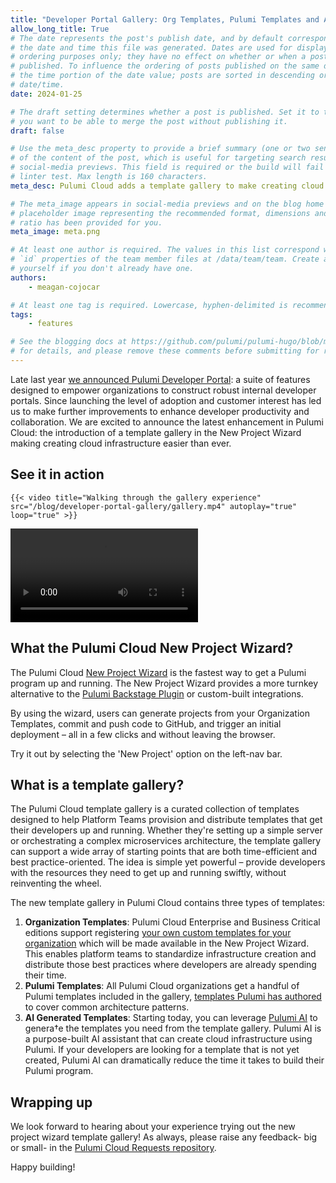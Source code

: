 ```yaml
---
title: "Developer Portal Gallery: Org Templates, Pulumi Templates and AI Generated Templates"
allow_long_title: True
# The date represents the post's publish date, and by default corresponds with
# the date and time this file was generated. Dates are used for display and
# ordering purposes only; they have no effect on whether or when a post is
# published. To influence the ordering of posts published on the same date, use
# the time portion of the date value; posts are sorted in descending order by
# date/time.
date: 2024-01-25

# The draft setting determines whether a post is published. Set it to true if
# you want to be able to merge the post without publishing it.
draft: false

# Use the meta_desc property to provide a brief summary (one or two sentences)
# of the content of the post, which is useful for targeting search results or
# social-media previews. This field is required or the build will fail the
# linter test. Max length is 160 characters.
meta_desc: Pulumi Cloud adds a template gallery to make creating cloud infrastructure easier than ever.

# The meta_image appears in social-media previews and on the blog home page. A
# placeholder image representing the recommended format, dimensions and aspect
# ratio has been provided for you.
meta_image: meta.png

# At least one author is required. The values in this list correspond with the
# `id` properties of the team member files at /data/team/team. Create a file for
# yourself if you don't already have one.
authors:
    - meagan-cojocar

# At least one tag is required. Lowercase, hyphen-delimited is recommended.
tags:
    - features

# See the blogging docs at https://github.com/pulumi/pulumi-hugo/blob/master/BLOGGING.md
# for details, and please remove these comments before submitting for review.
---
```


Late last year [we announced Pulumi Developer Portal](/blog/building-developer-portals): a suite of features designed to empower organizations to construct robust internal developer portals. Since launching the level of adoption and customer interest has led us to make further improvements to enhance developer productivity and collaboration. We are excited to announce the latest enhancement in Pulumi Cloud: the introduction of a template gallery in the New Project Wizard making creating cloud infrastructure easier than ever.

<!--more-->
## See it in action

    {{< video title="Walking through the gallery experience" src="/blog/developer-portal-gallery/gallery.mp4" autoplay="true" loop="true" >}}

![Screen recording of the NPW gallery with AI and template options](gallery.mp4)

## What the Pulumi Cloud New Project Wizard?

The Pulumi Cloud [New Project Wizard](/pulumi-cloud/developer-portals/new-project-wizard) is the fastest way to get a Pulumi program up and running. The New Project Wizard provides a more turnkey alternative to the [Pulumi Backstage Plugin](/docs/pulumi-cloud/developer-portals/backstage) or custom-built integrations.

By using the wizard, users can generate projects from your Organization Templates, commit and push code to GitHub, and trigger an initial deployment – all in a few clicks and without leaving the browser.

Try it out by selecting the 'New Project' option on the left-nav bar.

## What is a template gallery?

The Pulumi Cloud template gallery is a curated collection of templates designed to help Platform Teams provision and distribute templates that get their developers up and running. Whether they're setting up a simple server or orchestrating a complex microservices architecture, the template gallery can support a wide array of starting points that are both time-efficient and best practice-oriented. The idea is simple yet powerful – provide developers with the resources they need to get up and running swiftly, without reinventing the wheel.

The new template gallery in Pulumi Cloud contains three types of templates:

1. **Organization Templates**: Pulumi Cloud Enterprise and Business Critical editions support registering [your own custom templates for your organization](/docs/pulumi-cloud/developer-portals/templates) which will be made available in the New Project Wizard. This enables platform teams to standardize infrastructure creation and distribute those best practices where developers are already spending their time.
2. **Pulumi Templates**: All Pulumi Cloud organizations get a handful of Pulumi templates included in the gallery, [templates Pulumi has authored](/templates) to cover common architecture patterns.  
3. **AI Generated Templates**: Starting today, you can leverage [Pulumi AI](/ai) to genera†e the templates you need from the template gallery. Pulumi AI is a purpose-built AI assistant that can create cloud infrastructure using Pulumi. If your developers are looking for a template that is not yet created, Pulumi AI can dramatically reduce the time it takes to build their Pulumi program.

## Wrapping up

We look forward to hearing about your experience trying out the new project wizard template gallery! As always, please raise any feedback- big or small- in the [Pulumi Cloud Requests repository](https://github.com/pulumi/pulumi-cloud-requests/issues/new/choose).

Happy building!
